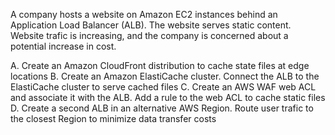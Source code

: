 A company hosts a website on Amazon EC2 instances behind an Application Load Balancer (ALB). The website serves static content. Website trafic is increasing, and the company is concerned about a potential increase in cost. 

A. Create an Amazon CloudFront distribution to cache state files at edge locations 
B. Create an Amazon ElastiCache cluster. Connect the ALB to the ElastiCache cluster to serve cached files 
C. Create an AWS WAF web ACL and associate it with the ALB. Add a rule to the web ACL to cache static files 
D. Create a second ALB in an alternative AWS Region. Route user trafic to the closest Region to minimize data transfer costs